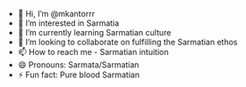 - 👋 Hi, I’m @mkantorrr
- 👀 I’m interested in Sarmatia
- 🌱 I’m currently learning Sarmatian culture
- 💞️ I’m looking to collaborate on fulfilling the Sarmatian ethos
- 📫 How to reach me - Sarmatian intuition
- 😄 Pronouns: Sarmata/Sarmatian
- ⚡ Fun fact: Pure blood Sarmatian
